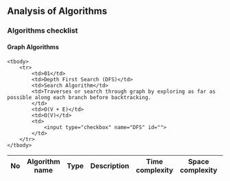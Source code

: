 <h2>
    Analysis of Algorithms
</h2>

<h3>Algorithms checklist</h3>

<h4>Graph Algorithms</h4>
<table>
    <thead>
        <tr>
            <th>No</th>
            <th>Algorithm name</th>
            <th>Type</th>
            <th>Description</th>
            <th>Time complexity</th>
            <th>Space complexity</th>
            <th>Status</th>
        </tr>
    </thead>

    <tbody>
        <tr>
            <td>01</td>
            <td>Depth First Search (DFS)</td>
            <td>Search Algorithm</td>
            <td>Traverses or search through graph by exploring as far as possible along each branch before backtracking.
            </td>
            <td>O(V + E)</td>
            <td>O(V)</td>
            <td>
                <input type="checkbox" name="DFS" id="">
            </td>
        </tr>
    </tbody>

</table>